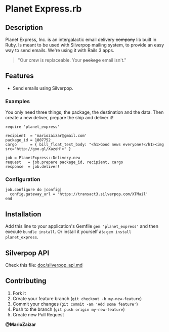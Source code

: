Planet Express.rb
=================

Description
-----------

Planet Express, Inc. is an intergalactic email delivery <strike>company</strike>
lib built in Ruby. Is meant to be used with Silverpop mailing system, to provide
an easy way to send emails. We're using it with Rails 3 apps.

> "Our crew is replaceable. Your <strike>package</strike> email isn't."

Features
--------

- Send emails using Silverpop.

### Examples

You only need three things, the package, the destination and the data.
Then create a new deliver, prepare the ship and deliver it!

```
require 'planet_express'

recipient  = 'mariozaizar@gmail.com'
package_id = 1807752
cargo      = { bill_float_test_body: "<h1>Good news everyone!</h1><img src='http://goo.gl/XazeH'>" }

job = PlanetExpress::Delivery.new
request   = job.prepare package_id, recipient, cargo
response  = job.deliver!
```

### Configuration

```
job.configure do |config|
  config.gateway_url = 'https://transact3.silverpop.com/XTMail'
end
```

Installation
------------

Add this line to your application's Gemfile `gem 'planet_express'` and then
execute `bundle install`. Or install it yourself as: `gem install planet_express`.

Silverpop API
-------------

Check this file: [doc/silverpop_api.md](./doc/silverpop_api.md)

Contributing
------------

1. Fork it
2. Create your feature branch (`git checkout -b my-new-feature`)
3. Commit your changes (`git commit -am 'Add some feature'`)
4. Push to the branch (`git push origin my-new-feature`)
5. Create new Pull Request

**@MarioZaizar**
